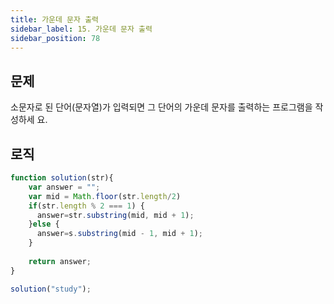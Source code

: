 ```yaml
---
title: 가운데 문자 출력
sidebar_label: 15. 가운데 문자 출력
sidebar_position: 78
---
```


## 문제 
소문자로 된 단어(문자열)가 입력되면 그 단어의 가운데 문자를 출력하는 프로그램을 작성하세 요. 

## 로직

```js
function solution(str){  
    var answer = "";
    var mid = Math.floor(str.length/2)
    if(str.length % 2 === 1) {
      answer=str.substring(mid, mid + 1);
    }else {
      answer=s.substring(mid - 1, mid + 1);
    }
    
    return answer;
}

solution("study");
```




